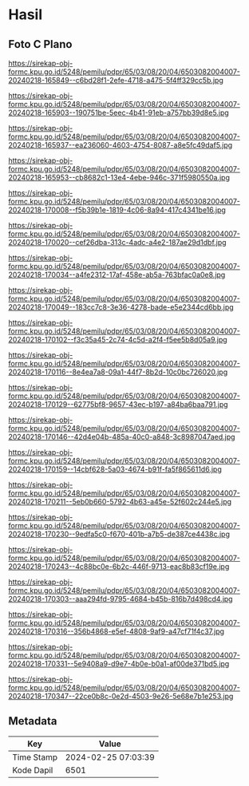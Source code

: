 # Hasil

## Foto C Plano

https://sirekap-obj-formc.kpu.go.id/5248/pemilu/pdpr/65/03/08/20/04/6503082004007-20240218-165849--c6bd28f1-2efe-4718-a475-5f4ff329cc5b.jpg

https://sirekap-obj-formc.kpu.go.id/5248/pemilu/pdpr/65/03/08/20/04/6503082004007-20240218-165903--190751be-5eec-4b41-91eb-a757bb39d8e5.jpg

https://sirekap-obj-formc.kpu.go.id/5248/pemilu/pdpr/65/03/08/20/04/6503082004007-20240218-165937--ea236060-4603-4754-8087-a8e5fc49daf5.jpg

https://sirekap-obj-formc.kpu.go.id/5248/pemilu/pdpr/65/03/08/20/04/6503082004007-20240218-165953--cb8682c1-13e4-4ebe-946c-371f5980550a.jpg

https://sirekap-obj-formc.kpu.go.id/5248/pemilu/pdpr/65/03/08/20/04/6503082004007-20240218-170008--f5b39b1e-1819-4c06-8a94-417c4341be16.jpg

https://sirekap-obj-formc.kpu.go.id/5248/pemilu/pdpr/65/03/08/20/04/6503082004007-20240218-170020--cef26dba-313c-4adc-a4e2-187ae29d1dbf.jpg

https://sirekap-obj-formc.kpu.go.id/5248/pemilu/pdpr/65/03/08/20/04/6503082004007-20240218-170034--a4fe2312-17af-458e-ab5a-763bfac0a0e8.jpg

https://sirekap-obj-formc.kpu.go.id/5248/pemilu/pdpr/65/03/08/20/04/6503082004007-20240218-170049--183cc7c8-3e36-4278-bade-e5e2344cd6bb.jpg

https://sirekap-obj-formc.kpu.go.id/5248/pemilu/pdpr/65/03/08/20/04/6503082004007-20240218-170102--f3c35a45-2c74-4c5d-a2f4-f5ee5b8d05a9.jpg

https://sirekap-obj-formc.kpu.go.id/5248/pemilu/pdpr/65/03/08/20/04/6503082004007-20240218-170116--8e4ea7a8-09a1-44f7-8b2d-10c0bc726020.jpg

https://sirekap-obj-formc.kpu.go.id/5248/pemilu/pdpr/65/03/08/20/04/6503082004007-20240218-170129--62775bf8-9657-43ec-b197-a84ba6baa791.jpg

https://sirekap-obj-formc.kpu.go.id/5248/pemilu/pdpr/65/03/08/20/04/6503082004007-20240218-170146--42d4e04b-485a-40c0-a848-3c8987047aed.jpg

https://sirekap-obj-formc.kpu.go.id/5248/pemilu/pdpr/65/03/08/20/04/6503082004007-20240218-170159--14cbf628-5a03-4674-b91f-fa5f865611d6.jpg

https://sirekap-obj-formc.kpu.go.id/5248/pemilu/pdpr/65/03/08/20/04/6503082004007-20240218-170211--5eb0b660-5792-4b63-a45e-52f602c244e5.jpg

https://sirekap-obj-formc.kpu.go.id/5248/pemilu/pdpr/65/03/08/20/04/6503082004007-20240218-170230--9edfa5c0-f670-401b-a7b5-de387ce4438c.jpg

https://sirekap-obj-formc.kpu.go.id/5248/pemilu/pdpr/65/03/08/20/04/6503082004007-20240218-170243--4c88bc0e-6b2c-446f-9713-eac8b83cf19e.jpg

https://sirekap-obj-formc.kpu.go.id/5248/pemilu/pdpr/65/03/08/20/04/6503082004007-20240218-170303--aaa294fd-9795-4684-b45b-816b7d498cd4.jpg

https://sirekap-obj-formc.kpu.go.id/5248/pemilu/pdpr/65/03/08/20/04/6503082004007-20240218-170316--356b4868-e5ef-4808-9af9-a47cf71f4c37.jpg

https://sirekap-obj-formc.kpu.go.id/5248/pemilu/pdpr/65/03/08/20/04/6503082004007-20240218-170331--5e9408a9-d9e7-4b0e-b0a1-af00de371bd5.jpg

https://sirekap-obj-formc.kpu.go.id/5248/pemilu/pdpr/65/03/08/20/04/6503082004007-20240218-170347--22ce0b8c-0e2d-4503-9e26-5e68e7b1e253.jpg


## Metadata

| Key        | Value               |
| ---------- | ------------------- |
| Time Stamp | 2024-02-25 07:03:39 |
| Kode Dapil | 6501                |



